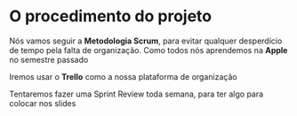 # O procedimento do projeto

Nós vamos seguir a **Metodologia Scrum**, para evitar qualquer desperdício de tempo pela falta de organização. Como todos nós aprendemos na **Apple** no semestre passado

Iremos usar o **Trello** como a nossa plataforma de organização

Tentaremos fazer uma Sprint Review toda semana, para ter algo para colocar nos slides

